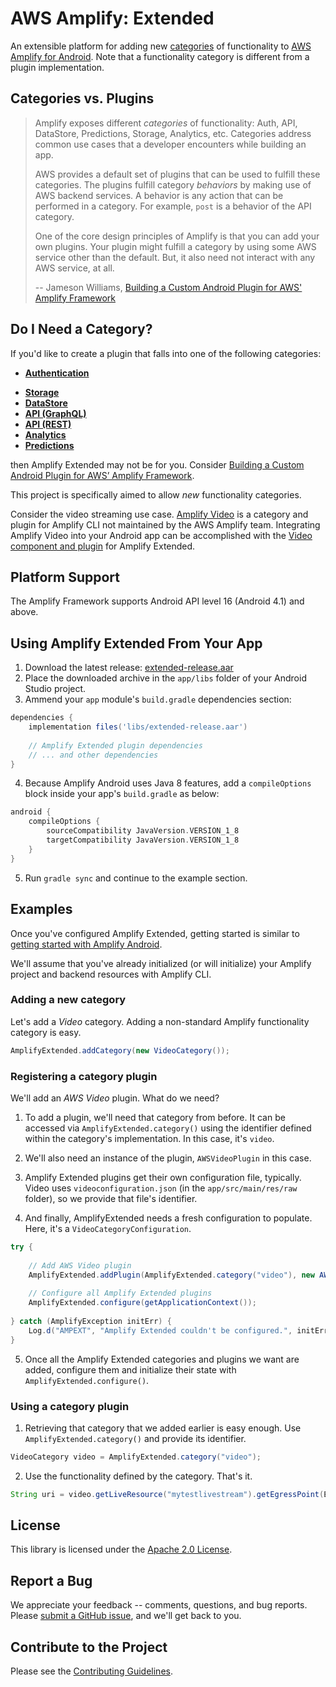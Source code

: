 # AWS Amplify: Extended

An extensible platform for adding new <u>categories</u> of functionality to [AWS Amplify for Android](https://github.com/aws-amplify/amplify-android). Note that a functionality category is different from a plugin implementation.

## Categories vs. Plugins

> Amplify exposes different *categories* of functionality: Auth, API, DataStore, Predictions, Storage, Analytics, etc. Categories address common use cases that a developer encounters while building an app.
>
> AWS provides a default set of plugins that can be used to fulfill these categories. The plugins fulfill category *behaviors* by making use of AWS backend services. A behavior is any action that can be performed in a category. For example, `post` is a behavior of the API category.
>
> One of the core design principles of Amplify is that you can add your own plugins. Your plugin might fulfill a category by using some AWS service other than the default. But, it also need not interact with any AWS service, at all.  
>
> -- Jameson Williams, [Building a Custom Android Plugin for AWS' Amplify Framework](https://medium.com/@jamesonwilliams/building-a-custom-android-plugin-for-aws-amplify-framework-821d50f0128f)

## Do I Need a Category?

If you'd like to create a plugin that falls into one of the following categories:

* **[Authentication](https://docs.amplify.aws/lib/auth/getting-started/q/platform/android)**

- **[Storage](https://docs.amplify.aws/lib/storage/getting-started/q/platform/android)**
- **[DataStore](https://docs.amplify.aws/lib/datastore/getting-started/q/platform/android)**
- **[API
  (GraphQL)](https://docs.amplify.aws/lib/graphqlapi/getting-started/q/platform/android)**
- **[API
  (REST)](https://docs.amplify.aws/lib/restapi/getting-started/q/platform/android)**
- **[Analytics](https://docs.amplify.aws/lib/analytics/getting-started/q/platform/android)**
- **[Predictions](https://docs.amplify.aws/lib/predictions/getting-started/q/platform/android)**

then Amplify Extended may not be for you. Consider [Building a Custom Android Plugin for AWS’ Amplify Framework](https://medium.com/@jamesonwilliams/building-a-custom-android-plugin-for-aws-amplify-framework-821d50f0128f).

This project is specifically aimed to allow *new* functionality categories.

Consider the video streaming use case. [Amplify Video](https://github.com/awslabs/amplify-video) is a category and plugin for Amplify CLI not maintained by the AWS Amplify team. Integrating Amplify Video into your Android app can be accomplished with the [Video component and plugin](#broken-link) for Amplify Extended.

## Platform Support

The Amplify Framework supports Android API level 16 (Android 4.1) and above.



## Using Amplify Extended From Your App

1. Download the latest release: [extended-release.aar](https://github.com/alextyner/amplify-android-extended/raw/master/release/extended-release.aar)
2. Place the downloaded archive in the `app/libs` folder of your Android Studio project.
3. Ammend your `app` module's `build.gradle` dependencies section:

```groovy
dependencies {
    implementation files('libs/extended-release.aar')
    
  	// Amplify Extended plugin dependencies
    // ... and other dependencies
}
```

4. Because Amplify Android uses Java 8 features, add a `compileOptions`
   block inside your app's `build.gradle` as below:

```gradle
android {
    compileOptions {
        sourceCompatibility JavaVersion.VERSION_1_8
        targetCompatibility JavaVersion.VERSION_1_8
    }
}
```

5. Run `gradle sync` and continue to the example section.



## Examples

Once you've configured Amplify Extended, getting started is similar to [getting started with Amplify Android](https://docs.amplify.aws/start/getting-started/setup/q/integration/android#create-a-new-android-application).

We'll assume that you've already initialized (or will initialize) your Amplify project and backend resources with Amplify CLI.

### Adding a new category

Let's add a *Video* category. Adding a non-standard Amplify functionality category is easy. 

```java
AmplifyExtended.addCategory(new VideoCategory());
```

### Registering a category plugin

We'll add an *AWS Video* plugin. What do we need?

1. To add a plugin, we'll need that category from before. It can be accessed via `AmplifyExtended.category()` using the identifier defined within the category's implementation. In this case, it's `video`.

2. We'll also need an instance of the plugin, `AWSVideoPlugin` in this case.

3. Amplify Extended plugins get their own configuration file, typically. Video uses `videoconfiguration.json` (in the `app/src/main/res/raw` folder), so we provide that file's identifier.

4. And finally, AmplifyExtended needs a fresh configuration to populate. Here, it's a `VideoCategoryConfiguration`.

```java
try {
  
    // Add AWS Video plugin
    AmplifyExtended.addPlugin(AmplifyExtended.category("video"), new AWSVideoPlugin(), "videoconfiguration", new VideoCategoryConfiguration());
  
    // Configure all Amplify Extended plugins
    AmplifyExtended.configure(getApplicationContext());
  
} catch (AmplifyException initErr) {
    Log.d("AMPEXT", "Amplify Extended couldn't be configured.", initErr);
}
```

5. Once all the Amplify Extended categories and plugins we want are added, configure them and initialize their state with `AmplifyExtended.configure()`.

### Using a category plugin

1. Retrieving that category that we added earlier is easy enough. Use `AmplifyExtended.category()` and provide its identifier.

```java
VideoCategory video = AmplifyExtended.category("video");
```

2. Use the functionality defined by the category. That's it.

```java
String uri = video.getLiveResource("mytestlivestream").getEgressPoint(EgressType.MEDIASTORE);
```



## License

This library is licensed under the [Apache 2.0 License](./LICENSE).

## Report a Bug

We appreciate your feedback -- comments, questions, and bug reports. Please
[submit a GitHub issue](#broken-link),
and we'll get back to you.

## Contribute to the Project

Please see the [Contributing Guidelines](./CONTRIBUTING.md).
